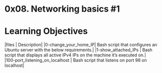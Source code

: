 # 0x08. Networking basics #1

# Learning Objectives

|files | Description|
|0-change_your_home_IP| Bash script that configures an Ubuntu server with the below requirements.|
|1-show_attached_IPs |  Bash script that displays all active IPv4 IPs on the machine it’s executed on.|
|100-port_listening_on_localhost | Bash script that listens on port 98 on localhost|

